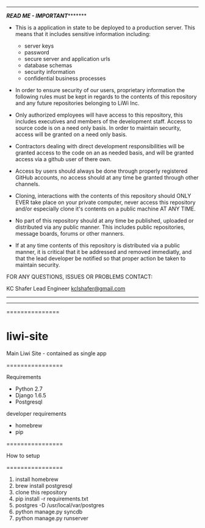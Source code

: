 ************************************************
***********READ ME - IMPORTANT******************

* This is a application in state to be deployed to a production server. This means that it includes sensitive information including:
    * server keys
    * password
    * secure server and application urls
    * database schemas
    * security information
    * confidential business processes

* In order to ensure security of our users, proprietary information the following rules must be kept in regards to the contents of this repository and any future repositories belonging to LiWi Inc.

* Only authorized employees will have access to this repository, this includes executives and members of the development staff. Access to source code is on a need only basis. In order to maintain security, access will be granted on a need only basis. 
* Contractors dealing with direct development responsibilities will be granted access to the code on an as needed basis, and will be granted access via a github user of there own. 
* Access by users should always be done through properly registered GitHub accounts, no access should at any time be granted through other channels.
* Cloning, interactions with the contents of this repository should ONLY EVER take place on your private computer, never access this repository and/or especially clone it's contents on a public machine AT ANY TIME.
* No part of this repository should at any time be published, uploaded or distributed via any public manner. This includes public repositories, message boards, forums or other manners. 
* If at any time contents of this repository is distributed via a public manner, it is critical that it be addressed and removed immediatly, and that the lead developer be notified so that proper action be taken to maintain security.

FOR ANY QUESTIONS, ISSUES OR PROBLEMS CONTACT:

KC Shafer
Lead Engineer
kclshafer@gmail.com


************************************************
************************************************

===============

liwi-site
=========

Main Liwi Site - contained as single app 

================

Requirements 

- Python 2.7
- Django 1.6.5
- Postgresql

developer requirements

- homebrew
- pip 

================

How to setup 

================

1. install homebrew 
2. brew install postgresql
3. clone this repository
4. pip install -r requirements.txt
5. postgres -D /usr/local/var/postgres
6. python manage.py syncdb
7. python manage.py runserver
